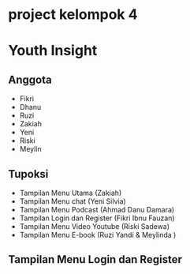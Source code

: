 # project kelompok 4
# Youth Insight

## Anggota
- Fikri
- Dhanu
- Ruzi
- Zakiah
- Yeni
- Riski
- Meylin

## Tupoksi
- Tampilan Menu Utama (Zakiah)
- Tampilan Menu chat (Yeni Silvia)
- Tampilan Menu Podcast (Ahmad Danu Damara)
- Tampilan Login dan Register (Fikri Ibnu Fauzan)
- Tampilan Menu Video Youtube (Riski Sadewa)
- Tampilan Menu E-book (Ruzi Yandi & Meylinda )

## Tampilan Menu Login dan Register 

